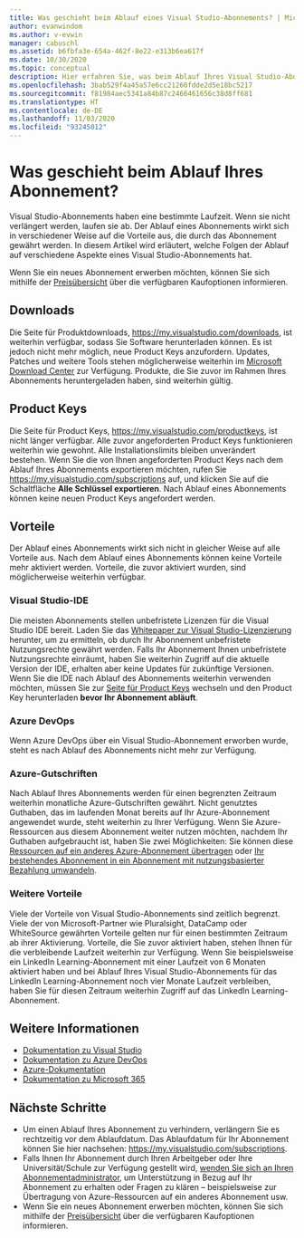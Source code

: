```yaml
---
title: Was geschieht beim Ablauf eines Visual Studio-Abonnements? | Microsoft-Dokumentation
author: evanwindom
ms.author: v-evwin
manager: cabuschl
ms.assetid: b6fbfa3e-654a-462f-8e22-e313b6ea617f
ms.date: 10/30/2020
ms.topic: conceptual
description: Hier erfahren Sie, was beim Ablauf Ihres Visual Studio-Abonnements geschieht.
ms.openlocfilehash: 3bab529f4a45a57e6cc21260fdde2d5e18bc5217
ms.sourcegitcommit: f81984aec5341a84b87c2466461656c38d8ff681
ms.translationtype: HT
ms.contentlocale: de-DE
ms.lasthandoff: 11/03/2020
ms.locfileid: "93245012"
---
```

# <a name="what-happens-when-your-subscription-expires"></a>Was geschieht beim Ablauf Ihres Abonnement?
Visual Studio-Abonnements haben eine bestimmte Laufzeit. Wenn sie nicht verlängert werden, laufen sie ab.  Der Ablauf eines Abonnements wirkt sich in verschiedener Weise auf die Vorteile aus, die durch das Abonnement gewährt werden.  In diesem Artikel wird erläutert, welche Folgen der Ablauf auf verschiedene Aspekte eines Visual Studio-Abonnements hat. 

Wenn Sie ein neues Abonnement erwerben möchten, können Sie sich mithilfe der [Preisübersicht](https://visualstudio.microsoft.com/vs/pricing) über die verfügbaren Kaufoptionen informieren.

## <a name="downloads"></a>Downloads
Die Seite für Produktdownloads, <https://my.visualstudio.com/downloads>, ist weiterhin verfügbar, sodass Sie Software herunterladen können. Es ist jedoch nicht mehr möglich, neue Product Keys anzufordern.  Updates, Patches und weitere Tools stehen möglicherweise weiterhin im [Microsoft Download Center](https://www.microsoft.com/downloads) zur Verfügung.  Produkte, die Sie zuvor im Rahmen Ihres Abonnements heruntergeladen haben, sind weiterhin gültig.

## <a name="product-keys"></a>Product Keys
Die Seite für Product Keys, <https://my.visualstudio.com/productkeys>, ist nicht länger verfügbar.  Alle zuvor angeforderten Product Keys funktionieren weiterhin wie gewohnt.  Alle Installationslimits bleiben unverändert bestehen.  Wenn Sie die von Ihnen angeforderten Product Keys nach dem Ablauf Ihres Abonnements exportieren möchten, rufen Sie <https://my.visualstudio.com/subscriptions> auf, und klicken Sie auf die Schaltfläche **Alle Schlüssel exportieren**.  Nach Ablauf eines Abonnements können keine neuen Product Keys angefordert werden.

## <a name="benefits"></a>Vorteile 
Der Ablauf eines Abonnements wirkt sich nicht in gleicher Weise auf alle Vorteile aus.  Nach dem Ablauf eines Abonnements können keine Vorteile mehr aktiviert werden.  Vorteile, die zuvor aktiviert wurden, sind möglicherweise weiterhin verfügbar.  

### <a name="visual-studio-ide"></a>Visual Studio-IDE
Die meisten Abonnements stellen unbefristete Lizenzen für die Visual Studio IDE bereit. Laden Sie das [Whitepaper zur Visual Studio-Lizenzierung](https://aka.ms/vslicensing) herunter, um zu ermitteln, ob durch Ihr Abonnement unbefristete Nutzungsrechte gewährt werden.  Falls Ihr Abonnement Ihnen unbefristete Nutzungsrechte einräumt, haben Sie weiterhin Zugriff auf die aktuelle Version der IDE, erhalten aber keine Updates für zukünftige Versionen. Wenn Sie die IDE nach Ablauf des Abonnements weiterhin verwenden möchten, müssen Sie zur [Seite für Product Keys](https://my.visualstudio.com/productkeys) wechseln und den Product Key herunterladen **bevor Ihr Abonnement abläuft**.

### <a name="azure-devops"></a>Azure DevOps
Wenn Azure DevOps über ein Visual Studio-Abonnement erworben wurde, steht es nach Ablauf des Abonnements nicht mehr zur Verfügung.  

### <a name="azure-credits"></a>Azure-Gutschriften
Nach Ablauf Ihres Abonnements werden für einen begrenzten Zeitraum weiterhin monatliche Azure-Gutschriften gewährt.  Nicht genutztes Guthaben, das im laufenden Monat bereits auf Ihr Azure-Abonnement angewendet wurde, steht weiterhin zu Ihrer Verfügung.  Wenn Sie Azure-Ressourcen aus diesem Abonnement weiter nutzen möchten, nachdem Ihr Guthaben aufgebraucht ist, haben Sie zwei Möglichkeiten: Sie können diese [Ressourcen auf ein anderes Azure-Abonnement übertragen](/azure/azure-resource-manager/management/move-resource-group-and-subscription) oder [Ihr bestehendes Abonnement in ein Abonnement mit nutzungsbasierter Bezahlung umwandeln](/azure/cost-management-billing/manage/spending-limit#remove-the-spending-limit-in-azure-portal).

### <a name="other-benefits"></a>Weitere Vorteile 
Viele der Vorteile von Visual Studio-Abonnements sind zeitlich begrenzt.  Viele der von Microsoft-Partner wie Pluralsight, DataCamp oder WhiteSource gewährten Vorteile gelten nur für einen bestimmten Zeitraum ab ihrer Aktivierung.  Vorteile, die Sie zuvor aktiviert haben, stehen Ihnen für die verbleibende Laufzeit weiterhin zur Verfügung.  Wenn Sie beispielsweise ein LinkedIn Learning-Abonnement mit einer Laufzeit von 6 Monaten aktiviert haben und bei Ablauf Ihres Visual Studio-Abonnements für das LinkedIn Learning-Abonnement noch vier Monate Laufzeit verbleiben, haben Sie für diesen Zeitraum weiterhin Zugriff auf das LinkedIn Learning-Abonnement.  

## <a name="see-also"></a>Weitere Informationen
- [Dokumentation zu Visual Studio](/visualstudio/)
- [Dokumentation zu Azure DevOps](/azure/devops/)
- [Azure-Dokumentation](/azure/)
- [Dokumentation zu Microsoft 365](/microsoft-365/)

## <a name="next-steps"></a>Nächste Schritte
- Um einen Ablauf Ihres Abonnement zu verhindern, verlängern Sie es rechtzeitig vor dem Ablaufdatum.  Das Ablaufdatum für Ihr Abonnement können Sie hier nachsehen: <https://my.visualstudio.com/subscriptions>.
- Falls Ihnen Ihr Abonnement durch Ihren Arbeitgeber oder Ihre Universität/Schule zur Verfügung gestellt wird, [wenden Sie sich an Ihren Abonnementadministrator](contact-my-admin.md), um Unterstützung in Bezug auf Ihr Abonnement zu erhalten oder Fragen zu klären – beispielsweise zur Übertragung von Azure-Ressourcen auf ein anderes Abonnement usw.
- Wenn Sie ein neues Abonnement erwerben möchten, können Sie sich mithilfe der [Preisübersicht](https://visualstudio.microsoft.com/vs/pricing) über die verfügbaren Kaufoptionen informieren.